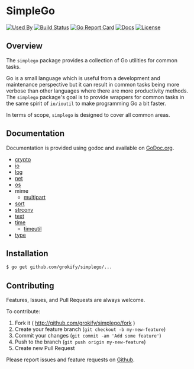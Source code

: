 SimpleGo
========

[![Used By][used-by-svg]][used-by-url]
[![Build Status][build-status-svg]][build-status-url]
[![Go Report Card][goreport-svg]][goreport-url]
[![Docs][docs-godoc-svg]][docs-godoc-url]
[![License][license-svg]][license-url]

## Overview

The `simplego` package provides a collection of Go utilities for common tasks.

Go is a small language which is useful from a development and maintenance
perspective but it can result in common tasks being more verbose than other 
languages where there are more productivity methods. The `simplego` package's
goal is to provide wrappers for common tasks in the same spirit of `io/ioutil`
to make programming Go a bit faster.

In terms of scope, `simplego` is designed to cover all common areas.

## Documentation

Documentation is provided using godoc and available on [GoDoc.org](https://godoc.org/github.com/grokify/simplego).

- [crypto](https://pkg.go.dev/github.com/grokify/simplego/crypto)
- [io](https://pkg.go.dev/github.com/grokify/simplego/io)
- [log](https://pkg.go.dev/github.com/grokify/simplego/log)
- [net](https://pkg.go.dev/github.com/grokify/simplego/net)
- [os](https://pkg.go.dev/github.com/grokify/simplego/os)
- mime
  - [multipart](https://pkg.go.dev/github.com/grokify/simplego/mime/multipart)
- [sort](https://pkg.go.dev/github.com/grokify/simplego/sort)
- [strconv](https://pkg.go.dev/github.com/grokify/simplego/strconv)
- [text](https://pkg.go.dev/github.com/grokify/simplego/text)
- [time](https://pkg.go.dev/github.com/grokify/simplego/time)
  - [timeutil](https://pkg.go.dev/github.com/grokify/simplego/time/timeutil)
- [type](https://pkg.go.dev/github.com/grokify/simplego/type)

## Installation

```bash
$ go get github.com/grokify/simplego/...
```

## Contributing

Features, Issues, and Pull Requests are always welcome.

To contribute:

1. Fork it ( http://github.com/grokify/simplego/fork )
2. Create your feature branch (`git checkout -b my-new-feature`)
3. Commit your changes (`git commit -am 'Add some feature'`)
4. Push to the branch (`git push origin my-new-feature`)
5. Create new Pull Request

Please report issues and feature requests on [Github](https://github.com/grokify/simplego).

 [used-by-svg]: https://sourcegraph.com/github.com/grokify/simplego/-/badge.svg
 [used-by-url]: https://sourcegraph.com/github.com/grokify/simplego?badge
 [build-status-svg]: https://github.com/grokify/simplego/workflows/go%20build/badge.svg?branch=master
 [build-status-url]: https://github.com/grokify/simplego/actions
 [goreport-svg]: https://goreportcard.com/badge/github.com/grokify/simplego
 [goreport-url]: https://goreportcard.com/report/github.com/grokify/simplego
 [codeclimate-status-svg]: https://codeclimate.com/github/grokify/simplego/badges/gpa.svg
 [codeclimate-status-url]: https://codeclimate.com/github/grokify/simplego
 [docs-godoc-svg]: https://pkg.go.dev/badge/github.com/grokify/simplego
 [docs-godoc-url]: https://pkg.go.dev/github.com/grokify/simplego
 [license-svg]: https://img.shields.io/badge/license-MIT-blue.svg
 [license-url]: https://github.com/grokify/simplego/blob/master/LICENSE
